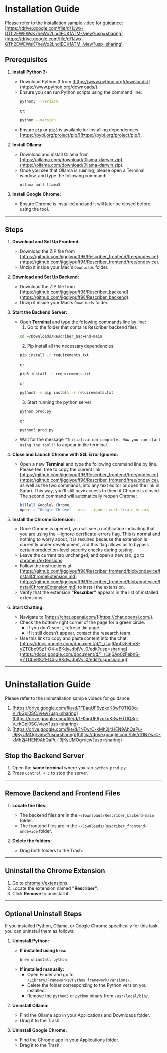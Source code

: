 # Installation Guide

Please refer to the installation sample video for guidance: [https://drive.google.com/file/d/1Jwx-GTh2EWEWsK7heWo2LndlECKfATM-/view?usp=sharing](https://drive.google.com/file/d/1Jwx-GTh2EWEWsK7heWo2LndlECKfATM-/view?usp=sharing)

## **Prerequisites**

1. **Install Python 3:**

   - Download Python 3 from [https://www.python.org/downloads/](https://www.python.org/downloads/).
   - Ensure you can run Python scripts using the command line:
     ```bash
     python3 --version
     ```
     or:
     ```bash
     python --version
     ```
   - Ensure `pip` or `pip3` is available for installing dependencies:  
     [https://pypi.org/project/pip/](https://pypi.org/project/pip/).

2. **Install Ollama:**

   - Download and install Ollama from [https://ollama.com/download/Ollama-darwin.zip](https://ollama.com/download/Ollama-darwin.zip).
   - Once you see that Ollama is running, please open a Terminal window, and type the following command:
     ```bash
     ollama pull llama3
     ```

3. **Install Google Chrome:**
   - Ensure Chrome is installed and and it will later be closed before using the tool.

---

## **Steps**

1. **Download and Set Up Frontend:**

   - Download the ZIP file from [https://github.com/jigglypuff96/Rescriber_frontend/tree/ondevice](https://github.com/jigglypuff96/Rescriber_frontend/tree/ondevice).
   - Unzip it inside your Mac's `Downloads` folder.

2. **Download and Set Up Backend:**

   - Download the ZIP file from [https://github.com/jigglypuff96/Rescriber_backend](https://github.com/jigglypuff96/Rescriber_backend).
   - Unzip it inside your Mac's `Downloads` folder.

3. **Start the Backend Server:**

   - Open **Terminal** and type the following commands line by line:
     1. Go to the folder that contains Rescriber backend files
     ```bash
     cd ~/Downloads/Rescriber_backend-main
     ```
     2. Pip install all the necessary dependencies:
     ```bash
     pip install -r requirements.txt
     ```
     or
     ```bash
     pip3 install -r requirements.txt
     ```
     or
     ```bash
     python3 -m pip install -r requirements.txt
     ```
     3. Start running the python server
     ```bash
     python prod.py
     ```
     or
     ```bash
     python3 prod.py
     ```
   - Wait for the message `"Initialization complete. Now you can start using the tool!"` to appear in the terminal.

4. **Close and Launch Chrome with SSL Error Ignored:**

   - Open a new **Terminal** and type the following command line by line. Please feel free to copy the current link [https://github.com/jigglypuff96/Rescriber_frontend/tree/ondevice](https://github.com/jigglypuff96/Rescriber_frontend/tree/ondevice), as well as the two commands, into any text editor or open the link in Safari. This way, you'll still have access to them if Chrome is closed. The second command will automatically reopen Chrome: 
     ```bash
     killall Google\ Chrome
     open -a "Google Chrome" --args --ignore-certificate-errors
     ```

5. **Install the Chrome Extension:**

   - Once Chrome is opened, you will see a notification indicating that you are using the --ignore-certificate-errors flag. This is normal and nothing to worry about; it is required because the extension is currently under development, and this flag allows us to bypass certain production-level security checks during testing.
   - Leave the current tab unchanged, and open a new tab, go to [chrome://extensions](chrome://extensions)
   - Follow the instructions at [https://github.com/jigglypuff96/Rescriber_frontend/blob/ondevice/InstallChromeExtension.md](https://github.com/jigglypuff96/Rescriber_frontend/blob/ondevice/InstallChromeExtension.md) to install the extension.
   - Verify that the extension **"Rescriber"** appears in the list of installed extensions.

6. **Start Chatting:**
   - Navigate to [https://chat.openai.com/](https://chat.openai.com/).
   - Check the bottom-right corner of the page for a green circle.
     - If you don’t see it, refresh the page.
     - If it still doesn’t appear, contact the research team.
   - Use this link to copy and paste content into the chat:  
     [https://docs.google.com/document/d/1_rLaj6Ap0zFebnS-yZTCbe9Sz1-O4-aBKdyJdbjVvu0/edit?usp=sharing](https://docs.google.com/document/d/1_rLaj6Ap0zFebnS-yZTCbe9Sz1-O4-aBKdyJdbjVvu0/edit?usp=sharing).

---

# Uninstallation Guide

Please refer to the uninstallation sample videos for guidance:
1. [https://drive.google.com/file/d/1FDaqUF6ypkoK3wF0TIQ8q-V_rkGpi0SC/view?usp=sharing](https://drive.google.com/file/d/1FDaqUF6ypkoK3wF0TIQ8q-V_rkGpi0SC/view?usp=sharing) 
2. [https://drive.google.com/file/d/1NZwrO-kMh2j4HEN9AhQaPu-i9jKyUMOg/view?usp=sharing](https://drive.google.com/file/d/1NZwrO-kMh2j4HEN9AhQaPu-i9jKyUMOg/view?usp=sharing)


## **Stop the Backend Server**

1. Open the **same terminal** where you ran `python prod.py`.
2. Press `Control + C` to stop the server.

---

## **Remove Backend and Frontend Files**

1. **Locate the files:**

   - The backend files are in the `~/Downloads/Rescriber_backend-main` folder.
   - The frontend files are in the `~/Downloads/Rescriber_frontend-ondevice` folder.

2. **Delete the folders:**
   - Drag both folders to the Trash.

---

## **Uninstall the Chrome Extension**

1. Go to [chrome://extensions](chrome://extensions).
2. Locate the extension named **"Rescriber"**.
3. Click **Remove** to uninstall it.

---

## **Optional Uninstall Steps**

If you installed Python, Ollama, or Google Chrome specifically for this task, you can uninstall them as follows:

1. **Uninstall Python:**

   - **If installed using `brew`:**
     ```bash
     brew uninstall python
     ```
   - **If installed manually:**
     - Open Finder and go to `/Library/Frameworks/Python.framework/Versions/`.
     - Delete the folder corresponding to the Python version you installed.
     - Remove the `python3` or `python` binary from `/usr/local/bin/`.

2. **Uninstall Ollama:**

   - Find the Ollama app in your Applications and Downloads folder.
   - Drag it to the Trash.

3. **Uninstall Google Chrome:**
   - Find the Chrome app in your Applications folder.
   - Drag it to the Trash.
